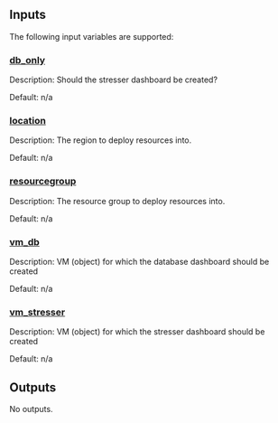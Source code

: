 ## Inputs

The following input variables are supported:

### <a name="input_db_only"></a> [db\_only](#input\_db\_only)

Description: Should the stresser dashboard be created?

Default: n/a

### <a name="input_location"></a> [location](#input\_location)

Description: The region to deploy resources into.

Default: n/a

### <a name="input_resourcegroup"></a> [resourcegroup](#input\_resourcegroup)

Description: The resource group to deploy resources into.

Default: n/a

### <a name="input_vm_db"></a> [vm\_db](#input\_vm\_db)

Description: VM (object) for which the database dashboard should be created

Default: n/a

### <a name="input_vm_stresser"></a> [vm\_stresser](#input\_vm\_stresser)

Description: VM (object) for which the stresser dashboard should be created

Default: n/a

## Outputs

No outputs.
